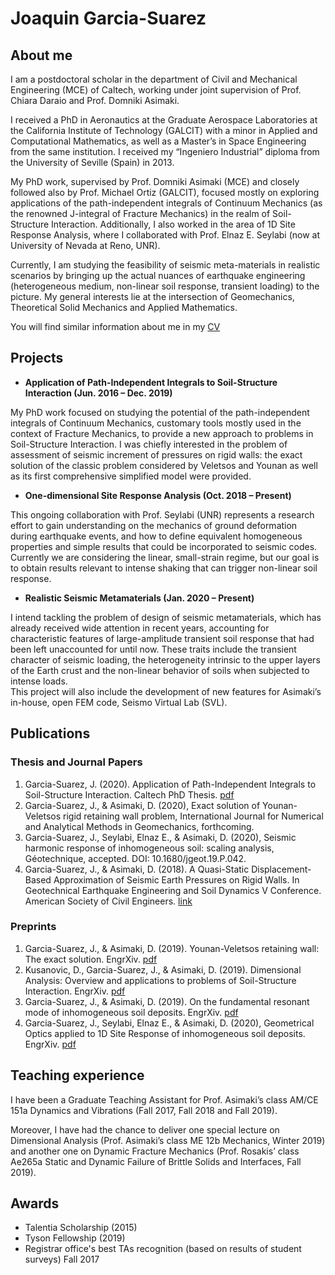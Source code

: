 # Joaquin Garcia-Suarez
## About me

I am a postdoctoral scholar in the department of Civil and Mechanical Engineering (MCE) of Caltech, working under joint supervision of Prof. Chiara Daraio and Prof. Domniki Asimaki. 

I received a PhD in Aeronautics at the Graduate Aerospace Laboratories at the California Institute of Technology (GALCIT) with a minor in Applied and Computational Mathematics, as well as a Master’s in Space Engineering from the same institution. I received my “Ingeniero Industrial” diploma from the University of Seville (Spain) in 2013.

My PhD work, supervised by Prof. Domniki Asimaki (MCE) and closely followed also by Prof. Michael Ortiz (GALCIT), focused mostly on exploring applications of the path-independent integrals of Continuum Mechanics (as the renowned J-integral of Fracture Mechanics) in the realm of Soil-Structure Interaction. Additionally, I also worked in the area of 1D Site Response Analysis, where I collaborated with Prof. Elnaz E. Seylabi (now at University of Nevada at Reno, UNR).

Currently, I am studying the feasibility of seismic meta-materials in realistic scenarios by bringing up the actual nuances of earthquake engineering (heterogeneous medium, non-linear soil response, transient loading) to the picture. My general interests lie at the intersection of Geomechanics, Theoretical Solid Mechanics and Applied Mathematics.

You will find similar information about me in my [CV](https://drive.google.com/file/d/1SsvpT-sBJn-yCeVDCiVCHlPnUD3rqM9h/view?usp=sharing)

## Projects

- **Application of Path-Independent Integrals to Soil-Structure Interaction (Jun. 2016 – Dec. 2019)**    

My PhD work focused on studying the potential of the path-independent integrals of Continuum Mechanics, customary tools mostly used in the context of Fracture Mechanics, to provide a new approach to problems in Soil-Structure Interaction. I was chiefly interested in the problem of assessment of seismic increment of pressures on rigid walls: the exact solution of the classic problem considered by Veletsos and Younan as well as its first comprehensive simplified model were provided.

- **One-dimensional Site Response Analysis (Oct. 2018 – Present)**   

This ongoing collaboration with Prof. Seylabi (UNR) represents a research effort to gain understanding on the mechanics of ground deformation during earthquake events, and how to define equivalent homogeneous properties and simple results that could be incorporated to seismic codes. Currently we are considering the linear, small-strain regime, but our goal is to obtain results relevant to intense shaking that can trigger non-linear soil response.

- **Realistic Seismic Metamaterials (Jan. 2020 – Present)**   

I intend tackling the problem of design of seismic metamaterials, which has already received wide attention in recent years, accounting for characteristic features of large-amplitude transient soil response that had been left unaccounted for until now. These traits include the transient character of seismic loading, the heterogeneity intrinsic to the upper layers of the Earth crust and the non-linear behavior of soils when subjected to intense loads.  
This project will also include the development of new features for Asimaki’s in-house, open FEM code, Seismo Virtual Lab (SVL). 

## Publications 

### Thesis and Journal Papers

1. Garcia-Suarez, J. (2020). Application of Path-Independent Integrals to Soil-Structure Interaction. Caltech PhD Thesis. [pdf](https://thesis.library.caltech.edu/13587/9/GarciaSuarez_Joaquin_2019_v1.pdf)
2. Garcia-Suarez, J., & Asimaki, D. (2020), Exact solution of Younan-Veletsos rigid retaining wall problem, International Journal for Numerical and Analytical Methods in Geomechanics, forthcoming.
3. Garcia-Suarez, J., Seylabi, Elnaz E., & Asimaki, D. (2020), Seismic harmonic response of inhomogeneous soil: scaling analysis, Géotechnique, accepted. DOI: 10.1680/jgeot.19.P.042.
3. Garcia-Suarez, J., & Asimaki, D. (2018). A Quasi-Static Displacement-Based Approximation of Seismic Earth Pressures on Rigid Walls. In Geotechnical Earthquake Engineering and Soil Dynamics V Conference. American Society of Civil Engineers. [link](https://authors.library.caltech.edu/95709/)

### Preprints
1. Garcia-Suarez, J., & Asimaki, D. (2019). Younan-Veletsos retaining wall: The exact solution. EngrXiv. [pdf](https://engrxiv.org/a8fmx/)
2. Kusanovic, D., Garcia-Suarez, J., & Asimaki, D. (2019). Dimensional Analysis: Overview and applications to problems of Soil-Structure Interaction. EngrXiv. [pdf](https://engrxiv.org/m3ycp/)
3. Garcia-Suarez, J., & Asimaki, D. (2019). On the fundamental resonant mode of inhomogeneous soil deposits. EngrXiv. [pdf](https://engrxiv.org/rqfsp/)
4. Garcia-Suarez, J., Seylabi, Elnaz E., & Asimaki, D. (2020), Geometrical Optics applied to 1D Site Response of inhomogeneous soil deposits. EngrXiv. [pdf](https://engrxiv.org/db7jv/)

## Teaching experience

I have been a Graduate Teaching Assistant for Prof. Asimaki’s class AM/CE 151a Dynamics and Vibrations (Fall 2017, Fall 2018 and Fall 2019).

Moreover, I have had the chance to deliver one special lecture on Dimensional Analysis (Prof. Asimaki’s class ME 12b Mechanics, Winter 2019) and another one on Dynamic Fracture Mechanics (Prof. Rosakis’ class Ae265a Static and Dynamic Failure of Brittle Solids and Interfaces, Fall 2019). 

## Awards

- Talentia Scholarship (2015)
- Tyson Fellowship (2019)
- Registrar office's best TAs recognition (based on results of student surveys) Fall 2017
